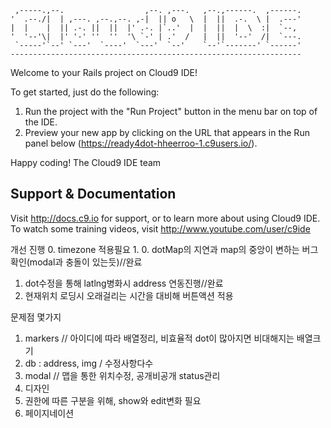 
     ,-----.,--.                  ,--. ,---.   ,--.,------.  ,------.
    '  .--./|  | ,---. ,--.,--. ,-|  || o   \  |  ||  .-.  \ |  .---'
    |  |    |  || .-. ||  ||  |' .-. |`..'  |  |  ||  |  \  :|  `--, 
    '  '--'\|  |' '-' ''  ''  '\ `-' | .'  /   |  ||  '--'  /|  `---.
     `-----'`--' `---'  `----'  `---'  `--'    `--'`-------' `------'
    ----------------------------------------------------------------- 


Welcome to your Rails project on Cloud9 IDE!

To get started, just do the following:

1. Run the project with the "Run Project" button in the menu bar on top of the IDE.
2. Preview your new app by clicking on the URL that appears in the Run panel below (https://ready4dot-hheerroo-1.c9users.io/).

Happy coding!
The Cloud9 IDE team


## Support & Documentation

Visit http://docs.c9.io for support, or to learn more about using Cloud9 IDE. 
To watch some training videos, visit http://www.youtube.com/user/c9ide

개선 진행
0. timezone 적용필요
1. 
0. dotMap의 지연과 map의 중앙이 변하는 버그확인(modal과 충돌이 있는듯)//완료
1. dot수정을 통해 latlng병화시 address 연동진행//완료
2. 현재위치 로딩시 오래걸리는 시간을 대비해 버튼액션 적용

문제점 몇가지
1. markers // 아이디에 따라 배열정리, 비효율적 dot이 많아지면 비대해지는 배열크기
2. db : address, img / 수정사항다수
3. modal // 맵을 통한 위치수정, 공개비공개 status관리
4. 디자인
5. 권한에 따른 구분을 위해, show와 edit변화 필요
6. 페이지네이션